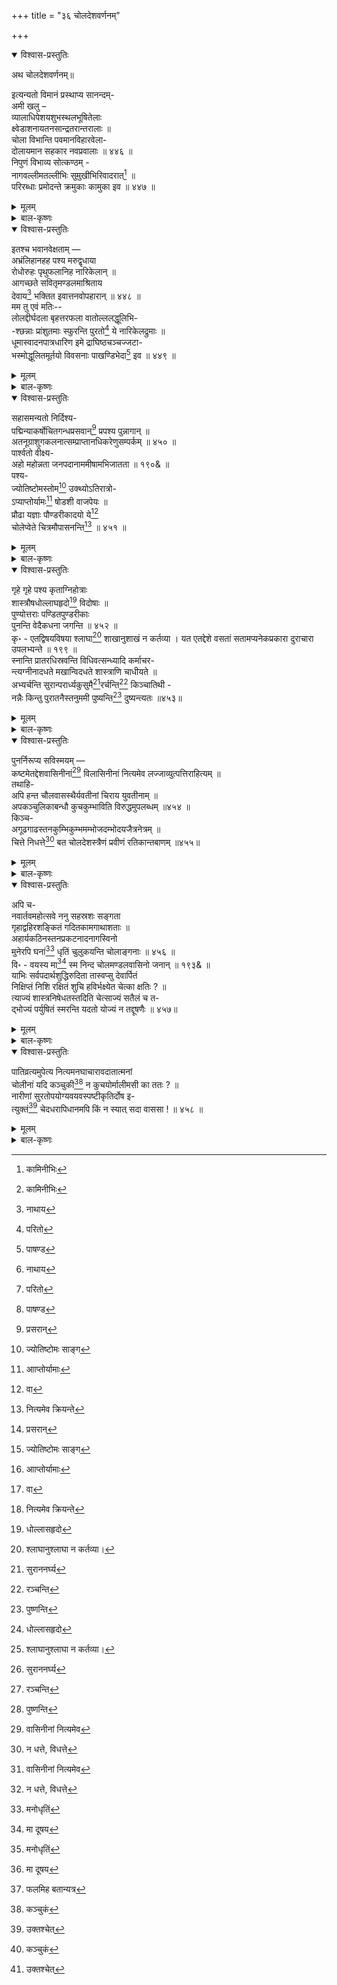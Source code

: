 +++
title = "३६ चोलदेशवर्णनम्"

+++

<details open><summary>विश्वास-प्रस्तुतिः</summary>

अथ चोलदेशवर्णनम्॥

इत्यन्यतो विमानं प्रस्थाप्य सानन्दम्-   
अमी खलु –   
व्यालाधिपेशयशुभस्थलभूषितेलाः   
क्ष्वेडाशनायतनसान्द्रतरान्तरालाः ॥   
चोला विभान्ति पवमानविहारवेला-   
दोलायमान सहकार नवप्रवालाः ॥ ४४६ ॥   
निपुणं विभाव्य सोत्कण्ठम् -   
नागवल्लीमतल्लीभिः सुमुखीभिरिवादरात्[^605] ॥   
परिरब्धाः प्रमोदन्ते क्रमुकाः कामुका इव ॥ ४४७ ॥

[^605]:
     कामिनीभिः
</details>

<details><summary>मूलम्</summary>

अथ चोलदेशवर्णनम्॥

इत्यन्यतो विमानं प्रस्थाप्य सानन्दम्-   
अमी खलु –   
व्यालाधिपेशयशुभस्थलभूषितेलाः   
क्ष्वेडाशनायतनसान्द्रतरान्तरालाः ॥   
चोला विभान्ति पवमानविहारवेला-   
दोलायमान सहकार नवप्रवालाः ॥ ४४६ ॥   
निपुणं विभाव्य सोत्कण्ठम् -   
नागवल्लीमतल्लीभिः सुमुखीभिरिवादरात्[^605] ॥   
परिरब्धाः प्रमोदन्ते क्रमुकाः कामुका इव ॥ ४४७ ॥

[^605]:
     कामिनीभिः
</details>

<details><summary>बाल-कृष्णः</summary>

ईदृशमिति । ईदृशं गुणोत्कर्षव्यञ्जकं दूषणं गुणग्राहिणामभिमतमेवेष्टमेव ॥ १८९& ॥ व्यालाधिपेति । व्यालानां सर्पाणामधिपे शेषे शेते इति व्यालाधिपेशयो विष्णुस्तस्य शुभैः मङ्गलप्रदैः स्थलैः स्थानैः भूषिता अलङ्कृता इला भूमिर्येषां ते तथाभूताः, यद्देशे भगवतो विष्णोर्बहूनि स्थानानि सन्तीति भावः । तथा क्ष्वेडाशनः विषभक्षकः शङ्करः “ क्ष्वेडस्तु गरलं विषम् " इत्यमरः । तस्य आयतनैः मन्दिरैः सान्द्रतराणि अतिनिबिडानि अन्तरालानि मध्यभागा येषां ते तथोक्ताः पवमानस्य वायोः विहारवेलासु वहनकालेषु दोलायमानाः दोलावदाचरन्तः चञ्चला इत्यर्थः । सहकारस्य आम्रवृक्षस्य नवप्रवाला नूतनपल्लवा येषु ते " प्रवालोऽस्त्री किसलये वीणादण्डे च विद्रुमे । " इति विश्वः । चोलाः देशाः विभान्ति विराजन्ते ॥ ४४६ ॥

नागवल्लीति । किञ्च अस्मिन् देशे इति शेषः । नागवल्लीमतल्लीभिः प्रशस्तनागवल्लीभिः आदरात् प्रेमातिशयात् सुमुखीभिः स्त्रीभिः इव परिरब्धाः वेष्टिताः आलिङ्गिताश्च क्रमुकाः पूगवृक्षाः कामुका इव प्रमोदन्ते आनन्दयन्ति ॥ ४४७ ॥

.
</details>

<details open><summary>विश्वास-प्रस्तुतिः</summary>

इतश्च भवानवेक्षताम् —   
अभ्रंलिहानहह पश्य मरुद्वृधाया   
रोधोरुहः पृथुफलानिह नारिकेलान् ॥   
आगच्छते सवितृमण्डलमाश्रिताय   
देवाय[^606] भक्तित इवात्तनवोपहारान् ॥ ४४८ ॥   
मम तु एवं मतिः--   
लोलद्दीर्घदला बृहत्तरफला वातोल्ललद्धूलिभि-   
-श्छन्नाः प्रांशुतमाः स्फुरन्ति पुरतो[^607] ये नारिकेलद्रुमाः ॥   
धूमास्वादनपात्रधारिण इमे द्राघिष्ठचञ्चज्जटा-   
भस्मोद्धूलितमूर्तयो विवसनाः पाखण्डिभेदा[^608] इव ॥ ४४९ ॥

[^606]:
     नाथाय


[^607]:
     परितो


[^608]:
     पाषण्ड
</details>

<details><summary>मूलम्</summary>

इतश्च भवानवेक्षताम् —   
अभ्रंलिहानहह पश्य मरुद्वृधाया   
रोधोरुहः पृथुफलानिह नारिकेलान् ॥   
आगच्छते सवितृमण्डलमाश्रिताय   
देवाय[^606] भक्तित इवात्तनवोपहारान् ॥ ४४८ ॥   
मम तु एवं मतिः--   
लोलद्दीर्घदला बृहत्तरफला वातोल्ललद्धूलिभि-   
-श्छन्नाः प्रांशुतमाः स्फुरन्ति पुरतो[^607] ये नारिकेलद्रुमाः ॥   
धूमास्वादनपात्रधारिण इमे द्राघिष्ठचञ्चज्जटा-   
भस्मोद्धूलितमूर्तयो विवसनाः पाखण्डिभेदा[^608] इव ॥ ४४९ ॥

[^606]:
     नाथाय


[^607]:
     परितो


[^608]:
     पाषण्ड
</details>

<details><summary>बाल-कृष्णः</summary>

अभ्रंलिहानिति । मरुद्वृधायाः कावेर्याः रोधसि तीरे रुहन्ति उत्पद्यन्ते इति रोधोरुहः अभ्रम् आकाशं लिहन्ति स्पृशन्तीति तथाभूतास्तान्, अत्युच्चानित्यर्थः । पृथूनि महान्ति फलानि येषां तान् नारिकेलान् तालवृक्षान् इह देशे पश्यावलोकय अहहेत्यानन्दे । कथम्भूतान् । सवितृमण्डलं सूर्यबिम्बम् आश्रिताय आगच्छते देवाय भगवते नारायणाय, समर्पयितुमिति शेषः । भक्तितः भक्त्या आत्ताः स्वीकृताः नवाः नूतनाः उपहारा उपायनानि यैस्तथाभूतानिव स्थितान् ॥ ४४८ ॥

ममेति । मम तु एवं मतिरभिप्रायः-

लोलदिति । लोलन्ति वातेन चलन्ति दीर्घाणि दलानि पर्णानि येषां ते, बृहत्तराणि अतिमहान्ति फलानि येषां ते तथोक्ताश्च वातेन उल्ललन्तीभिरूर्ध्वं गच्छद्भिर्धूलिभिः छन्नाः आच्छादिताः प्रांशुतमाः अतिशयोन्नताः नारिकेलद्रुमाः तालवृक्षाः ये पुरतः अग्रभागे स्फुरन्ति विलसन्ति, त इमे नारिकेलद्रुमाः द्राघिष्ठाः दीर्घतमाः चञ्चन्त्य- चञ्चलाच जटा येषां ते धूमास्वादनस्य पात्रं धारयन्तीति तथाभूताः भस्मना उद्धूलिताः मूर्तयः शरीराणि येषां ते तथोक्ताः विवसनाः दिगम्बराश्च पाखण्डिनां नास्तिकसन्न्यासिनां भेदा इव स्फुरन्ति प्रकाशन्ते । अत्र 'नागवल्ली -' इत्यादिश्लोकत्रयवर्णनेन चोलदेशस्य बहुलाम्र-नारिकेल- क्रमुकादिवृक्षसम्पन्नत्वं सूचितम् ॥ ४४९ ॥
</details>

<details open><summary>विश्वास-प्रस्तुतिः</summary>

सहासमन्यतो निर्दिश्य-   
पद्मिन्याकर्षोचितगन्धप्रसवान्[^609] प्रपश्य पुन्नागान् ॥   
अतनूग्राशुगकलनात्सम्प्राप्तानधिकरेणुसम्पर्कम् ॥ ४५० ॥   
पार्श्वतो वीक्ष्य-   
अहो महोन्नता जनपदानाममीषामभिजातता ॥ १९०& ॥   
पश्य-   
ज्योतिष्टोमस्तोम[^610] उक्थ्योऽतिरात्रो-   
ऽप्याप्तोर्यामः[^611] षोडशी वाजपेयः ॥   
प्रौढा यज्ञाः पौण्डरीकादयो ये[^612]   
चोलेप्वेते चित्रमौपासनन्ति[^613] ॥ ४५१ ॥

[^609]:
     प्रसरान्


[^610]:
     ज्योतिष्टोमः साङ्ग


[^611]:
     आाप्तोर्यामाः


[^612]:
     वा


[^613]:
     नित्यमेव क्रियन्ते
</details>

<details><summary>मूलम्</summary>

सहासमन्यतो निर्दिश्य-   
पद्मिन्याकर्षोचितगन्धप्रसवान्[^609] प्रपश्य पुन्नागान् ॥   
अतनूग्राशुगकलनात्सम्प्राप्तानधिकरेणुसम्पर्कम् ॥ ४५० ॥   
पार्श्वतो वीक्ष्य-   
अहो महोन्नता जनपदानाममीषामभिजातता ॥ १९०& ॥   
पश्य-   
ज्योतिष्टोमस्तोम[^610] उक्थ्योऽतिरात्रो-   
ऽप्याप्तोर्यामः[^611] षोडशी वाजपेयः ॥   
प्रौढा यज्ञाः पौण्डरीकादयो ये[^612]   
चोलेप्वेते चित्रमौपासनन्ति[^613] ॥ ४५१ ॥

[^609]:
     प्रसरान्


[^610]:
     ज्योतिष्टोमः साङ्ग


[^611]:
     आाप्तोर्यामाः


[^612]:
     वा


[^613]:
     नित्यमेव क्रियन्ते
</details>

<details><summary>बाल-कृष्णः</summary>

सहासमिति । अत्रास्य पूर्वं विश्वावसुरिति दृश्यते । तदत्र निष्प्रयोजनमेवेति भाति । तस्यैव भाषणस्य प्रचलितत्वात् । एवं सति केनचित् तत्समर्थनार्थम् 'इयं चासूयाविरहेण यथार्थोक्तितया कृशानुकर्तव्याक्षेपमन्तरेणैव विषयान्तरप्रक्रान्ततयैकस्यैवोक्तिप्रक्रमेऽपि पुनरुक्तिर्न दोषाय भवति' इति यदुक्तं तदप्यविचाररमणीयमेव । अग्रिमश्लोकमारभ्य तद्भाषणसमाप्तिपर्यन्तं नैव कुत्राप्यसूया, सर्वत्र यथार्थोक्तिरेव विद्यते । विषयान्तरप्रक्रान्तिरपि नैव पूर्वोक्तवर्णनस्यैवाग्रेपि सत्त्वात् । तस्मादियं पुनरुक्तिरेव सा च दोषायैवेत्यलमप्रकृतेन ॥

पद्मिनीति । पद्मिनीनां कमलिनीनां स्त्रीणां च आकर्षे आकर्षणे स्पर्धायामिति यावत् । अतिशयसौरभ्यद्योतनार्थमिदम् । वशीकरणे च उचितानि योग्यानि गन्धप्रसवानि सुगन्धिपुष्पाणि गन्धस्य मदस्य च प्रसव उत्पत्तिश्च येषां येभ्यश्च तान् अतनोर्महतः अत एवोग्रस्य भयङ्करस्य च आशुगस्य वायोः अतनोर्मदनस्य च उग्राणामसह्यानाम् आशुगानां बाणानां च " आशुगौ वायु - विशिखौ " इत्यमरः । कलनात् सम्बन्धाद् अधिकस्य रेणोः धूल्याः सम्पर्कं स्पर्शं, करेणुषु गजस्त्रीषु चेत्यधिकरेणु इति च । अस्मिन् पक्षे विभक्त्यर्थेऽव्ययीभावः । सम्प्राप्तान् पुन्नागान् एतन्नामकवृक्षान् पुरुषगजांश्च प्रपश्यावलोकय । यद्वा पद्मिनीनां पद्मिनीजातिस्त्रीणाम् आकर्षोचितानि वशीकरणयोग्यानि गन्धप्रसवानि सुगन्धपुष्पाणि येषां तान् अधिकः रेणुः रजो यासां तासामधिकरेणूनां स्त्रीणां सम्पर्कं स्पर्शं सम्भोगरूपमिति यावत् । सम्प्राप्तान् पुरुषेषु नागान् श्रेष्ठान् तांश्च प्रपश्येति तृतीयार्थोप्यत्र सम्भवति ॥ ४५० ॥

अहो इति । अमीषां चोलानां जनपदानां देशानां महोन्नता अभिजातता रमणीयता च अस्तीति शेषः ॥ १९०& ॥

ज्योतिष्टोमेति । ज्योतिष्टोमानां नाम यज्ञविशेषाणां स्तोमः समूहः, उक्थ्यः, अतिरात्रः, आप्तोर्यामः, षोडशी, वाजपेयश्चापि । एते सर्वेपि यज्ञविशेषाः क्रमात् पञ्च- चतुस्त्रि-द्वयेकरात्रकालसाध्याः । प्रौढाः बहुकालसाध्यत्वान्महान्तः, पौण्डरीकादयश्च ये प्रसिद्धा यज्ञाः सन्ति, त एते चोलेषु देशेषु औपासनन्ति औपासनवद् गृह्याग्निहोमवद् आचरन्ति । तद्वन्नित्यं भवन्तीत्यर्थः । आचारे क्विप् । एतच्चित्रमाश्चर्यम् ॥ ४५१ ॥
</details>

<details open><summary>विश्वास-प्रस्तुतिः</summary>

गृहे गृहे पश्य कृताग्निहोत्राः   
शास्त्रौषधोल्लाघहृदो[^614] विदोषाः ॥   
पुण्योत्तराः पण्डितपुण्डरीकाः   
पुनन्ति वेदैकधना जगन्ति ॥ ४५२ ॥   
कृ॰ - एतद्विषयविषया श्लाघा[^615] शाखानुशाखं न कर्तव्या । यत एतद्देशे वसतां सतामप्यनेकप्रकारा दुराचारा उपलभ्यन्ते ॥ १९९ ॥   
स्नान्ति प्रातरधिस्रवन्ति विधिवत्सन्ध्यादि कर्माचर-   
न्त्यग्नीनादधते मखान्विदधते शास्त्राणि चाधीयते ॥   
अभ्यर्चन्ति सुरान्परार्ध्यकुसुमै[^616]रर्चन्ति[^617] किञ्चातिथी -   
नन्नैः किन्तु पुरातनैस्तनुममी पुष्यन्ति[^618] दुष्यन्त्यतः ॥४५३॥

[^614]:
     धोल्लासहृदो


[^615]:
     श्लाघानुश्लाघा न कर्तव्या।


[^616]:
     सुराननर्घ्य


[^617]:
     रञ्चन्ति


[^618]:
     पुष्णन्ति
</details>

<details><summary>मूलम्</summary>

गृहे गृहे पश्य कृताग्निहोत्राः   
शास्त्रौषधोल्लाघहृदो[^614] विदोषाः ॥   
पुण्योत्तराः पण्डितपुण्डरीकाः   
पुनन्ति वेदैकधना जगन्ति ॥ ४५२ ॥   
कृ॰ - एतद्विषयविषया श्लाघा[^615] शाखानुशाखं न कर्तव्या । यत एतद्देशे वसतां सतामप्यनेकप्रकारा दुराचारा उपलभ्यन्ते ॥ १९९ ॥   
स्नान्ति प्रातरधिस्रवन्ति विधिवत्सन्ध्यादि कर्माचर-   
न्त्यग्नीनादधते मखान्विदधते शास्त्राणि चाधीयते ॥   
अभ्यर्चन्ति सुरान्परार्ध्यकुसुमै[^616]रर्चन्ति[^617] किञ्चातिथी -   
नन्नैः किन्तु पुरातनैस्तनुममी पुष्यन्ति[^618] दुष्यन्त्यतः ॥४५३॥

[^614]:
     धोल्लासहृदो


[^615]:
     श्लाघानुश्लाघा न कर्तव्या।


[^616]:
     सुराननर्घ्य


[^617]:
     रञ्चन्ति


[^618]:
     पुष्णन्ति
</details>

<details><summary>बाल-कृष्णः</summary>

गृहे गृह इति । शास्त्राण्येवौषधानि तैः उल्लाघानि नीरोगाणि हृन्दि अन्तः करणानि येषां ते, विविधशास्त्राभ्यासेन निर्मलान्तःकरणा इत्यर्थः । उल्लाघ इति “अनुपसर्गात् फुल्ल-क्षीब" इत्यादिनिपातनात् साधुः । " वार्तो निरामयः कल्य उल्लाघो निर्गतो गदात्” । इत्यमरः । “उल्लाघो निपुणे हृष्टे शुचिनीरोगयोरपि । " इति हैमश्च । अत एव विदोषाः पापरहिताः वेदा एव एकं मुख्यं धनं सम्पादनीयं द्रव्यं येषां ते पुण्योत्तराः अतिशयपुण्यवन्तः पण्डितानां पुण्डरीकाः श्रेष्ठाः गृहे गृहे प्रतिगृहं कृतम् अग्निहोत्रं यैस्ते तथाभूताश्च सन्तः जगन्ति पुनन्ति पवित्रयन्ति पश्य ॥ ४५२ ॥

एतदिति । एषः विषयः चोलदेशः विषयः प्रतिपाद्यो यस्याः सा श्लाघा प्रशंसा शाखानुशाखं प्रतिक्षणं न कर्तव्या । यतो यस्माद् एतद्देशे चोलदेशे वसतां वासं कुर्वतां सतां विदुषामपि अनेकप्रकारा नानाविधाः दुराचारा उपलभ्यन्ते दृश्यन्ते ॥ १९१& ॥

के ते दुराचारा इत्याकाङ्क्षायामाह - स्नान्तीति । अभी चोलदेशवासिनो जनाः प्रातः स्रवन्त्यां कावेर्यां नद्यामित्यधिस्रवन्ति, विभक्त्यर्थेऽव्ययीभावः । " स नपुंसकम् " इति नपुंसकत्वम् । स्नान्ति स्नानं कुर्वन्ति, सन्ध्यादि कर्म च विधिवत् शास्त्रोक्तविधिमनुसृत्य आचरन्ति कुर्वन्ति, अग्नीन् दक्षिणादित्रीन् आदधते स्थापयन्ति सततमग्निहोत्रं पालयन्तीत्यर्थः । मखान् दर्श- पूर्णमासादीन् विदधते कुर्वन्ति, शास्त्राणि धर्मप्रतिपादकानि पूर्वमीमांसादीनि च अधीयते अभ्यस्यन्ति, सुरान् विष्णुशिवादिदेवान् परार्ध्यकुसुमैः सुगन्धिपुष्पैः अभ्यर्चन्ति पूजयन्ति किञ्च अतिथीनपि अर्चन्ति सत्कुर्वन्ति । किन्तु स्वयं पुरातनैः पर्युषितैरन्नैः तनुं शरीरं पुष्यन्ति पुष्टीकुर्वन्ति । अतः पर्युषितान्नभक्षणाद् दुष्यन्ति दोषयुक्ता भवन्ति । शास्त्रे तस्य निषिद्धत्वादिति भावः ॥ ४५३ ॥
</details>

<details open><summary>विश्वास-प्रस्तुतिः</summary>

पुनर्निरूप्य सविस्मयम् —   
कष्टमेतद्देशवासिनीनां[^619] विलासिनीनां नित्यमेव लज्जाव्युत्पत्तिराहित्यम् ॥   
तथाहि-   
अपि हन्त चौलवासस्थैर्यवतीनां चिराय युवतीनाम् ॥   
अपकञ्चुलिकाबन्धौ कुचकुम्भाविति विरुद्धमुपलब्धम् ॥४५४ ॥   
किञ्च-   
अगूढगाढस्तनकुम्भिकुम्भमम्भोजदम्भोदयजैत्रनेत्रम् ॥   
चित्ते निधत्ते[^620] बत चोलदेशस्त्रैणं प्रवीणं रतिकान्तबाणम् ॥४५५॥
</details>

<details><summary>मूलम्</summary>

पुनर्निरूप्य सविस्मयम् —   
कष्टमेतद्देशवासिनीनां[^619] विलासिनीनां नित्यमेव लज्जाव्युत्पत्तिराहित्यम् ॥   
तथाहि-   
अपि हन्त चौलवासस्थैर्यवतीनां चिराय युवतीनाम् ॥   
अपकञ्चुलिकाबन्धौ कुचकुम्भाविति विरुद्धमुपलब्धम् ॥४५४ ॥   
किञ्च-   
अगूढगाढस्तनकुम्भिकुम्भमम्भोजदम्भोदयजैत्रनेत्रम् ॥   
चित्ते निधत्ते[^620] बत चोलदेशस्त्रैणं प्रवीणं रतिकान्तबाणम् ॥४५५॥
</details>

<details><summary>बाल-कृष्णः</summary>

किञ्च कष्टमिति । एतद्देशवासिनीनां विलासिनीनां स्त्रीणां नित्यमेव सततमेव, अनेन सुरताद्युपभोगस्थले तथा करणं न दोषायेति सूचितम् । लज्जायाः व्युत्पत्तिज्ञानं तस्या राहित्यम् अभाववत्वमिति यत् तत् कष्टम् ॥ १९२&॥   
तदेवाह - अपीति । चोलस्य कूर्पासकस्य " चोलः कूर्पासकोऽस्त्रियां" इत्यमरः । वाससः वस्त्रस्य च, चोले देशे वासस्य निवासस्य च स्थैर्य स्थिरत्वं विद्यते यासां तथाभूतानां 'वासस्थैर्य -' इत्यत्र “ खर्परे शरि वा विसर्गलोपो वक्तव्यः” इति पक्षे विसर्गलोपः । युवतीनां स्त्रीणामपि कुचौ स्तनौ कुम्भाविव तैौ चिराय बहुकालपर्यन्तम् अपगतः कञ्चुलिकायाः बन्धो बन्धनं ययोस्तौ इति एतद् विरुद्धम् इतरजनविरुद्धम् उपलब्धं दृष्टम् । हन्तेति खेदे ॥ ४५४ ॥   
अगूढेति । अगूढौ अनाच्छादितौ गाढौ कठिनौ च स्तनौ कुचौ कुम्भिनः हस्तिनः कुम्भौ गण्डस्थले इव यस्य तद् अम्भोजस्य कमलस्य दम्भोदयस्य गर्वोत्पत्तेः जैत्रे जेतृणी नेत्रे यस्य तच् चोलदेशसम्बन्धि स्त्रैणं स्त्रीसमूहः, प्रवीणं रतौ कुशलं सत्, मोहने कुशलं वा, अस्मिन् । पक्षे रतिकान्तबाणस्यैतद्विशेषणम् । रतिकान्तस्य मदनस्य बाणं चित्ते निधत्ते नितरां धारयति । सततस्तनानावृतत्वात्कामासक्तमिव भातीति भावः । बतेति खेदे ॥ ४५५ ॥
</details>

<details open><summary>विश्वास-प्रस्तुतिः</summary>

अपि च-   
नवार्तवमहोत्सवे ननु सहस्रशः सङ्गता   
गृहाद्वहिरशङ्कितं गदितकामगाथाशताः ॥   
अहार्यकठिनस्तनप्रकटनादनागस्विनो   
मुनेरपि घनां[^621] धृतिं चुलुकयन्ति चोलाङ्गनाः ॥ ४५६ ॥   
वि॰ - वयस्य मा[^622] स्म निन्द चोलमण्डलवासिनो जनान् ॥ १९३& ॥   
याभिः सर्वपदार्थशुद्धिरुदिता तास्वप्सु देवार्पितं   
निक्षिप्तं निशि रक्षितं शुचि हविर्भक्ष्येत चेत्का क्षतिः ? ॥   
त्याज्यं शास्त्रनिषेधतस्तदिति चेत्साज्यं सतैलं च त-   
द्भोज्यं पर्युषितं स्मरन्ति यदतो योज्यं न तद्दूषणैः ॥ ४५७॥
</details>

<details><summary>मूलम्</summary>

अपि च-   
नवार्तवमहोत्सवे ननु सहस्रशः सङ्गता   
गृहाद्वहिरशङ्कितं गदितकामगाथाशताः ॥   
अहार्यकठिनस्तनप्रकटनादनागस्विनो   
मुनेरपि घनां[^621] धृतिं चुलुकयन्ति चोलाङ्गनाः ॥ ४५६ ॥   
वि॰ - वयस्य मा[^622] स्म निन्द चोलमण्डलवासिनो जनान् ॥ १९३& ॥   
याभिः सर्वपदार्थशुद्धिरुदिता तास्वप्सु देवार्पितं   
निक्षिप्तं निशि रक्षितं शुचि हविर्भक्ष्येत चेत्का क्षतिः ? ॥   
त्याज्यं शास्त्रनिषेधतस्तदिति चेत्साज्यं सतैलं च त-   
द्भोज्यं पर्युषितं स्मरन्ति यदतो योज्यं न तद्दूषणैः ॥ ४५७॥
</details>

<details><summary>बाल-कृष्णः</summary>

नवार्तवेति । नवं प्रथमप्राप्तं यद् आर्तवं स्त्रीरजः तत्सम्बन्धी यो महानुत्सवः नस्मिन् गृहाद् बहिः प्रदेशे सहस्रशः सहस्रसङ्ख्याकाः सङ्गताः एकत्र मिलिताः अशङ्कितं भयरहितं यथा तथा गदितानि परस्परं भाषितानि कामगाथानां व्यवायाभिलाषोत्पादककथानां शतानि याभिस्ताः चोलाङ्गनाः चोलदेशीय स्त्रियः अहार्यवत् पर्वतवत् " महीधे शिखरि क्ष्माभृदहार्य - धर-पर्वताः” । इत्यमरः । कठिनौ यौ स्तनौ तयोः प्रकटनाद् अनाच्छादनतया व्यक्तं प्रदर्शनाद् अनागखिनः कामादिवासनारहितत्वान्निरपराधिनः मुनेः मननशीलस्यापि घनां निबिडाम् अतिशयितामित्यर्थः । धृतिं धैर्य ननु निश्चयेन चुलुकयन्ति चुलुकवत् कुर्वन्ति त्याजयन्तीत्यर्थः ॥ ४५६ ॥   
एतदग्रे मुद्रितैकस्मिन् पुस्तके श्लोकद्वयमधिकं दृश्यते, परन्तु तस्य प्राचीनादर्शपुस्तके अन्यपुस्तकेषु चानुपलम्भात् प्रकृतवर्णनासङ्गतत्वाच्च तन्मूले नैव निवेशितमत एव तत्र टीकामपि कर्तु नोत्सहे। किन्तु लोकबोधनार्थ यथास्थितं टीकायामेव निवेश्यते किञ्च-   
न केशेषु स्नेहो न च नयनयोरञ्जनकथा   
न वा वीटी वक्रे न च कुचतटे चन्दनरसः ॥   
न चाल्पोऽप्याकल्पो न च सुवसनं नैव कुसुमं   
स्नुषात्वं पापानां फलमधनगेहेषु[^623] सुदृशाम् ॥ १ ॥ अपि च-   
अंसौ चेदुदकुम्भभारकिणितावङ्गी पुनर्गोमय-   
स्फायन्नाट्यमलीमसौ करतलं घासच्छिदाकर्कशम् ॥   
पाकाभ्युत्थितधूममेलनगलद्वाष्पाविले लोचने   
कष्टं रिक्तगृहिस्नुषात्वनरकः स्त्रीणामहो दुस्सहः ॥ २ ॥   
वयस्येति । मा स्म निन्द निन्दां मा कुरु इत्यर्थः ॥ १९३& ॥   
      
अथ क्रमेण दूषणानि निराकुर्वन् प्रथमं तावत् 'स्नान्ति प्रातरधिस्रवन्ति' इत्यादिनोक्तं पर्युषितान्नभक्षणरूपं दोषं निराकरोति -- याभिरिति । याभिरद्भिः सर्वपदार्थानां शुद्धिरागन्तुकानागन्तुकदोषनिवृत्तिरुदिता कथिता तास्वेवाप्सु जलेषु निक्षिप्तम् एकस्मिन् पात्रे जलं सम्पूर्य तस्मिंस्थापितं, कुलस्त्रियः औदनिका वा उर्वरितान्नपात्रं जलपूरितपात्रे पिपीलिकादिभ्यो रक्षणार्थं स्थापयन्तीति सुविदितमेव गृहस्थानाम् । तच्च देवेभ्यः अर्पितं नैवेद्यादिरूपेण निवेदितं सन् निशि रात्रौ रक्षितं मूषकमार्जरादिभ्य इत्यर्थः । अत एव शुचि प्रकारत्रयेण पवित्रं हविरन्नं भक्ष्येत चेत् तस्मात् का क्षतिः को वा दोषः ? तर्हि शास्त्रनिषेधस्य का व्यवस्था इत्याकाङ्क्षायामाह - शास्त्रनिपेधतः तन्निशि रक्षितमन्नं त्याज्यम् इति चेत् साज्यं घृतयुक्तं सतैलं तैलपक्वं च यदन्नं तत् पर्युषितमपि भोज्यं भोजनार्हं स्मरन्ति । तथा च मनुः – “ यत्किञ्चित् स्नेहसंयुक्तं भक्ष्यं भोज्यमगर्हितम् । तत् पर्युषितमप्याद्यं हविःशेषं च यद्भवेत् ।" इति । अतः कारणात् तत् पर्युषितान्नभक्षणं दूषणैः न योज्यम् । एतेषां शास्त्रविहितान्नस्यैव भक्षणात् ॥ ४५७ ॥
</details>

<details open><summary>विश्वास-प्रस्तुतिः</summary>

पातिव्रत्यमुपेत्य नित्यमनघाचारावदातात्मनां   
चोलीनां यदि कञ्चुकी[^624] न कुचयोर्मालीमसी का ततः ? ॥   
नारीणां सुरतोपयोग्यवयवस्पष्टीकृतिर्दोष इ-   
त्युक्तं[^625] चेदधरापिधानमपि किं न स्यात् सदा वाससा ! ॥ ४५८ ॥

[^619]:
     वासिनीनां नित्यमेव


[^620]:
     न धत्ते, विधत्ते


[^621]:
     मनोधृतिं


[^622]:
     मा दूषय


[^623]:
     फलमिह बतान्यत्र


[^624]:
     कञ्चुकं


[^625]:
     उक्तश्चेत्
</details>

<details><summary>मूलम्</summary>

पातिव्रत्यमुपेत्य नित्यमनघाचारावदातात्मनां   
चोलीनां यदि कञ्चुकी[^624] न कुचयोर्मालीमसी का ततः ? ॥   
नारीणां सुरतोपयोग्यवयवस्पष्टीकृतिर्दोष इ-   
त्युक्तं[^625] चेदधरापिधानमपि किं न स्यात् सदा वाससा ! ॥ ४५८ ॥

[^619]:
     वासिनीनां नित्यमेव


[^620]:
     न धत्ते, विधत्ते


[^621]:
     मनोधृतिं


[^622]:
     मा दूषय


[^623]:
     फलमिह बतान्यत्र


[^624]:
     कञ्चुकं


[^625]:
     उक्तश्चेत्
</details>

<details><summary>बाल-कृष्णः</summary>

अथ स्त्रीणां कञ्चुकीराहित्यरूपं दूषणं निराकरोति – पातिव्रत्येति । पतिव्रतानां भावः पातिव्रत्यं पति सेंवापरत्वम् उपेत्य प्राप्य अत एव नित्यं सन्ततम् अनघैर्निदोषैराचारैः अवदातः शुद्धः आत्मा चित्तं यासां तासां चोलीनां चोलदेशीयस्त्रीणां कुचयोः स्तनयोः यदि कञ्चुकी न भवति, ततः कञ्चुक्यभावान् मालीमसी मलिनता का ? अपि तु कापि नास्तीति । पातिव्रत्येन शुद्धाचाराणाम् अवयवगोपनेऽगोपने वा न कोऽपि दोषः समुज्जृम्भत इति भावः । अथ सुरते रतिकाले उपयोगिनामवयवानां स्पष्टीकृतिर्व्यक्त करणं नारीणां दोषः इति उक्तं, शास्त्रे इति शेषः । तस्माद्दोष एवायं स्तनानाच्छादनरूप इति चेद् वाससा वस्त्रेण अधरस्याधरोष्ठस्यापिधानमाच्छादनं तस्य सुरतोपयोगित्वात् किं कुतो हेतोर्न स्यात् ? सर्वासामपि स्त्रीणामिति भावः । एतेन चोलीनां देशाचारात् कञ्चुक्यभावो न दोषायेति सूचितम् ॥ ४५८ ॥
</details>



